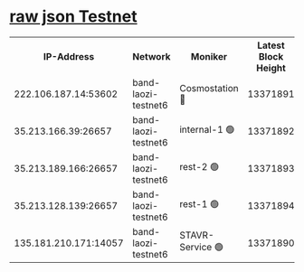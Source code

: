 
[raw json Testnet](https://rpc-check.bandt.stavr.tech/bandt/rpcbandt_result.json)
=

<table><tr><th>IP-Address</th><th>Network</th><th>Moniker</th><th>Latest Block Height</th><th>Earliest Block Height</th><th>Catching Up</th><th>Voting Power</th><th>Scan Time</th></tr><tr><td>222.106.187.14:53602</td><td>band-laozi-testnet6</td><td>Cosmostation 🔴</td><td>13371891</td><td>13177501</td><td>False</td><td>2203223</td><td>2023-11-29T07:08:22.377782770UTC</td></tr><tr><td>35.213.166.39:26657</td><td>band-laozi-testnet6</td><td>internal-1 🟢</td><td>13371892</td><td>13271892</td><td>False</td><td>0</td><td>2023-11-29T07:08:25.647653829UTC</td></tr><tr><td>35.213.189.166:26657</td><td>band-laozi-testnet6</td><td>rest-2 🟢</td><td>13371893</td><td>13271893</td><td>False</td><td>0</td><td>2023-11-29T07:08:26.913084492UTC</td></tr><tr><td>35.213.128.139:26657</td><td>band-laozi-testnet6</td><td>rest-1 🟢</td><td>13371894</td><td>13271894</td><td>False</td><td>0</td><td>2023-11-29T07:08:30.186287935UTC</td></tr><tr><td>135.181.210.171:14057</td><td>band-laozi-testnet6</td><td>STAVR-Service 🟢</td><td>13371890</td><td>13368001</td><td>False</td><td>0</td><td>2023-11-29T07:08:21.145998216UTC</td></tr></table>

